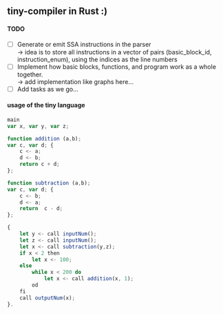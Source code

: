 ## tiny-compiler in Rust :)

#### TODO
- [ ] Generate or emit SSA instructions in the parser<br>-> idea is to store all instructions in a vector of pairs (basic_block_id, instruction_enum), using the indices as the line numbers
- [ ] Implement how basic blocks, functions, and program work as a whole together.<br>-> add implementation like graphs here...
- [ ] Add tasks as we go...

#### usage of the tiny language
```js
main 
var x, var y, var z; 

function addition (a,b); 
var c, var d; { 
    c <- a; 
    d <- b;
    return c + d;
};

function subtraction (a,b);
var c, var d; {
    c <- b;
    d <- a;
    return  c - d;
};

{
    let y <- call inputNum();
    let z <- call inputNum();
    let x <- call subtraction(y,z);
    if x < 2 then
        let x <- 100;
    else
        while x < 200 do
            let x <- call addition(x, 1);
        od
    fi
    call outputNum(x);
}.
```
